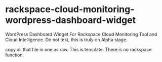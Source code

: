 rackspace-cloud-monitoring-wordpress-dashboard-widget
=====================================================

WordPress Dashboard Widget For Rackspace Cloud Monitoring Tool and Cloud Intelligence. Do not test, this is truly on Alpha stage.

copy all that file in one as raw. This is template. There is no rackspace function. 

